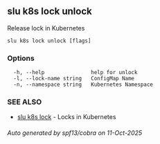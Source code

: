 ## slu k8s lock unlock

Release lock in Kubernetes

```
slu k8s lock unlock [flags]
```

### Options

```
  -h, --help               help for unlock
  -l, --lock-name string   ConfigMap Name
  -n, --namespace string   Kubernetes Namespace
```

### SEE ALSO

* [slu k8s lock](slu_k8s_lock.md)	 - Locks in Kubernetes

###### Auto generated by spf13/cobra on 11-Oct-2025
